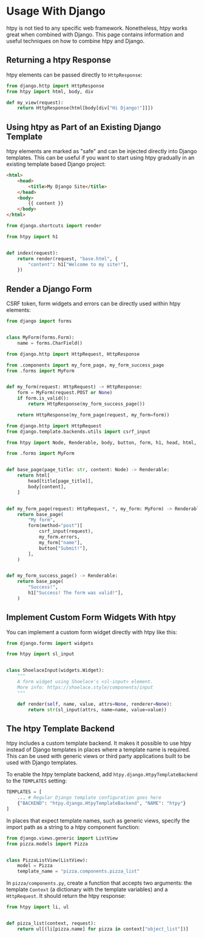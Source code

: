 # Usage With Django

htpy is not tied to any specific web framework. Nonetheless, htpy works great
when combined with Django. This page contains information and useful techniques
on how to combine htpy and Django.

## Returning a htpy Response

htpy elements can be passed directly to `HttpResponse`:

```py title="views.py"
from django.http import HttpResponse
from htpy import html, body, div

def my_view(request):
    return HttpResponse(html[body[div["Hi Django!"]]])
```

## Using htpy as Part of an Existing Django Template

htpy elements are marked as "safe" and can be injected directly into Django
templates. This can be useful if you want to start using htpy gradually in an
existing template based Django project:

```html title="base.html"
<html>
    <head>
        <title>My Django Site</title>
    </head>
    <body>
        {{ content }}
    </body>
</html>
```

```py title="views.py"
from django.shortcuts import render

from htpy import h1


def index(request):
    return render(request, "base.html", {
        "content": h1["Welcome to my site!"],
    })
```

## Render a Django Form

CSRF token, form widgets and errors can be directly used within htpy elements:

```py title="forms.py"
from django import forms


class MyForm(forms.Form):
    name = forms.CharField()
```

```py title="views.py"
from django.http import HttpRequest, HttpResponse

from .components import my_form_page, my_form_success_page
from .forms import MyForm


def my_form(request: HttpRequest) -> HttpResponse:
    form = MyForm(request.POST or None)
    if form.is_valid():
        return HttpResponse(my_form_success_page())

    return HttpResponse(my_form_page(request, my_form=form))

```

```py title="components.py"
from django.http import HttpRequest
from django.template.backends.utils import csrf_input

from htpy import Node, Renderable, body, button, form, h1, head, html, title

from .forms import MyForm


def base_page(page_title: str, content: Node) -> Renderable:
    return html[
        head[title[page_title]],
        body[content],
    ]


def my_form_page(request: HttpRequest, *, my_form: MyForm) -> Renderable:
    return base_page(
        "My form",
        form(method="post")[
            csrf_input(request),
            my_form.errors,
            my_form["name"],
            button["Submit!"],
        ],
    )


def my_form_success_page() -> Renderable:
    return base_page(
        "Success!",
        h1["Success! The form was valid!"],
    )
```

## Implement Custom Form Widgets With htpy

You can implement a custom form widget directly with htpy like this:

```py title="widgets.py"
from django.forms import widgets

from htpy import sl_input


class ShoelaceInput(widgets.Widget):
    """
    A form widget using Shoelace's <sl-input> element.
    More info: https://shoelace.style/components/input
    """

    def render(self, name, value, attrs=None, renderer=None):
        return str(sl_input(attrs, name=name, value=value))
```

## The htpy Template Backend

htpy includes a custom template backend. It makes it possible to use htpy
instead of Django templates in places where a template name is required.  This
can be used with generic views or third party applications built to be used with
Django templates.

To enable the htpy template backend, add `htpy.django.HtpyTemplateBackend` to
the `TEMPLATES` setting:

```py
TEMPLATES = [
    ... # Regular Django template configuration goes here
    {"BACKEND": "htpy.django.HtpyTemplateBackend", "NAME": "htpy"}
]
```

In places that expect template names, such as generic views, specify the import
path as a string to a htpy component function:


```python title="pizza/views.py"
from django.views.generic import ListView
from pizza.models import Pizza


class PizzaListView(ListView):
    model = Pizza
    template_name = "pizza.components.pizza_list"
```

In `pizza/components.py`, create a function that accepts two arguments: the
template `Context` (a dictionary with the template variables) and a
`HttpRequest`. It should return the htpy response:

```python title="pizza/components.py"
from htpy import li, ul


def pizza_list(context, request):
    return ul[(li[pizza.name] for pizza in context["object_list"])]
```
